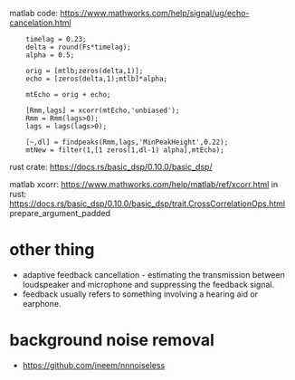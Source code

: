 
matlab code: https://www.mathworks.com/help/signal/ug/echo-cancelation.html
```
    timelag = 0.23;
    delta = round(Fs*timelag);
    alpha = 0.5;

    orig = [mtlb;zeros(delta,1)];
    echo = [zeros(delta,1);mtlb]*alpha;

    mtEcho = orig + echo;

    [Rmm,lags] = xcorr(mtEcho,'unbiased');
    Rmm = Rmm(lags>0);
    lags = lags(lags>0);

    [~,dl] = findpeaks(Rmm,lags,'MinPeakHeight',0.22);
    mtNew = filter(1,[1 zeros(1,dl-1) alpha],mtEcho);
```
rust crate: https://docs.rs/basic_dsp/0.10.0/basic_dsp/

matlab xcorr: https://www.mathworks.com/help/matlab/ref/xcorr.html
in rust: https://docs.rs/basic_dsp/0.10.0/basic_dsp/trait.CrossCorrelationOps.html
    prepare_argument_padded


# other thing
- adaptive feedback cancellation - estimating the transmission between loudspeaker and microphone and suppressing the feedback signal. 
- feedback usually refers to something involving a hearing aid or earphone. 

# background noise removal
- https://github.com/jneem/nnnoiseless